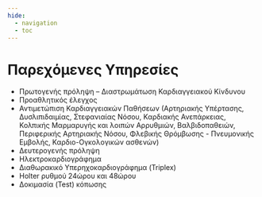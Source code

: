 ```yaml
---
hide:
  - navigation
  - toc
---
```


# Παρεχόμενες Υπηρεσίες

* Πρωτογενής πρόληψη – Διαστρωμάτωση Καρδιαγγειακού Κίνδυνου
* Προαθλητικός έλεγχος
* Αντιμετώπιση Καρδιαγγειακών Παθήσεων (Αρτηριακής Υπέρτασης, Δυσλιπιδαιμίας, Στεφανιαίας Νόσου, Καρδιακής Ανεπάρκειας, Κολπικής Μαρμαρυγής και
λοιπών Αρρυθμιών, Βαλβιδοπαθειών, Περιφερικής Αρτηριακής Νόσου, Φλεβικής Θρόμβωσης - Πνευμονικής Εμβολής, Καρδιο-Ογκολογικών ασθενών)
* Δευτερογενής πρόληψη
* Ηλεκτροκαρδιογράφημα
* Διαθωρακικό Υπερηχοκαρδιογράφημα (Triplex)
* Holter ρυθμού 24ώρου και 48ώρου
* Δοκιμασία (Test) κόπωσης